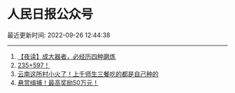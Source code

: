 # 人民日报公众号

最近更新时间: 2022-09-26 12:44:38

--- 
1. [【夜读】成大器者，必经历四种磨炼](https://mp.weixin.qq.com/s/GCvrz5yihNrHsRBjX_JkTQ) 
2. [235+597！](https://mp.weixin.qq.com/s/3tsTWMrBZ4YMamogv7paNg) 
3. [云南这所村小火了！上千师生三餐吃的都是自己种的](https://mp.weixin.qq.com/s/FaMd-dh6meqekkD2hAs5Vg) 
4. [悬赏缉捕！最高奖励50万元！](https://mp.weixin.qq.com/s/7M_kCZXYL411k2qLbxzz6A) 
